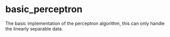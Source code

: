 # basic_perceptron
The basic implementation of the perceptron algorithm, this can only handle the linearly separable data.
